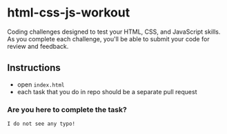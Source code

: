 # html-css-js-workout
Coding challenges designed to test your HTML, CSS, and JavaScript skills.
As you complete each challenge, you'll be able to submit your code for review and feedback.

## Instructions

- open ``index.html``
- each task that you do in repo should be a separate pull request

### **Are you here to complete the task?**

`I do not see any typo!`



